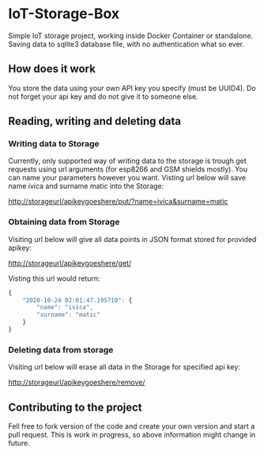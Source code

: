 # IoT-Storage-Box
Simple IoT storage project, working inside Docker Container or standalone.
Saving data to sqlite3 database file, with no authentication what so ever.
## How does it work
You store the data using your own API key you specify (must be UUID4).
Do not forget your api key and do not give it to someone else.
## Reading, writing and deleting data
### Writing data to Storage
Currently, only supported way of writing data to the storage is trough
get requests using url arguments (for esp8266 and GSM shields mostly).
You can name your parameters however you want.
Visting url below will save name ivica and surname matic into the Storage:

<http://storageurl/apikeygoeshere/put/?name=ivica&surname=matic>

### Obtaining data from Storage
Visiting url below will give all data points in JSON format stored for provided apikey:

<http://storageurl/apikeygoeshere/get/>

Visting this url would return:
```javascript
{
    "2020-10-24 02:01:47.195710": {
        "name": "ivica",
        "surname": "matic"
    }
}
```
### Deleting data from storage
Visiting url below will erase all data in the Storage for specified api key:

<http://storageurl/apikeygoeshere/remove/>

## Contributing to the project
Fell free to fork version of the code and create your own version and start a pull request.
This is work in progress, so above information might change in future.
